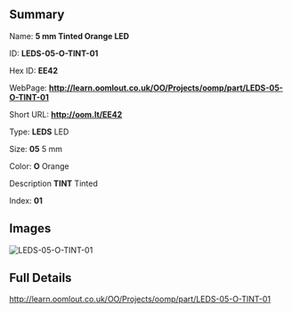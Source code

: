 

## Summary
 
Name: __5 mm Tinted Orange LED__

ID: __LEDS-05-O-TINT-01__

Hex ID: __EE42__

WebPage: __http://learn.oomlout.co.uk/OO/Projects/oomp/part/LEDS-05-O-TINT-01__

Short URL: __http://oom.lt/EE42__


Type: __LEDS__ LED 

Size: __05__ 5 mm 

Color: __O__ Orange 

Description __TINT__ Tinted 

Index: __01__


## Images
![LEDS-05-O-TINT-01](http://oomlout.com/oomp-gen/parts/LEDS-05-O-TINT-01/LEDS-05-O-TINT-01_420.jpg)



## Full Details

 http://learn.oomlout.co.uk/OO/Projects/oomp/part/LEDS-05-O-TINT-01














